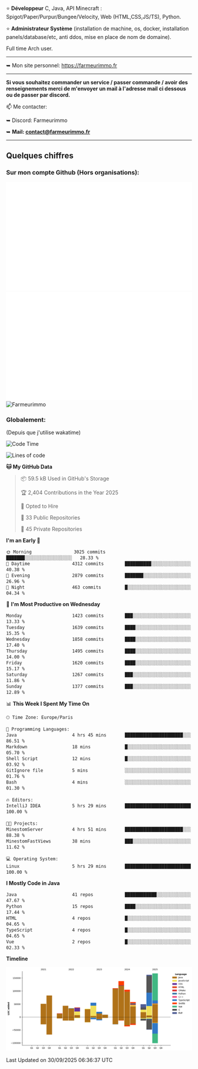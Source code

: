 ⭐ **Développeur** C, Java, API Minecraft : Spigot/Paper/Purpur/Bungee/Velocity, Web (HTML,CSS,JS/TS), Python.

⭐ **Administrateur Système** (installation de machine, os, docker, installation panels/database/etc, anti ddos, mise en place de nom de domaine).

Full time Arch user.

---

➥ Mon site personnel: https://farmeurimmo.fr

---

**Si vous souhaitez commander un service / passer commande / avoir des renseignements merci de m'envoyer un mail à l'adresse mail ci dessous ou de passer par discord.**

📫 Me contacter:
 
   ➥ Discord: Farmeurimmo
   
   ➥ **Mail: contact@farmeurimmo.fr**

---
## Quelques chiffres

### Sur mon compte Github (Hors organisations):

<a href="https://github.com/Farmeurimmo/github-stats">
<img src="https://github.com/Farmeurimmo/github-stats/blob/master/generated/overview.svg#gh-dark-mode-only" />
<img src="https://github.com/Farmeurimmo/github-stats/blob/master/generated/languages.svg#gh-dark-mode-only" />
</a>

<img src="https://komarev.com/ghpvc/?username=Farmeurimmo" alt="Farmeurimmo" />

### Globalement:

(Depuis que j'utilise wakatime)
<!--START_SECTION:waka-->
![Code Time](http://img.shields.io/badge/Code%20Time-2%2C477%20hrs%2035%20mins-blue)

![Lines of code](https://img.shields.io/badge/From%20Hello%20World%20I%27ve%20Written-1.2%20million%20lines%20of%20code-blue)

**🐱 My GitHub Data** 

> 📦 59.5 kB Used in GitHub's Storage 
 > 
> 🏆 2,404 Contributions in the Year 2025
 > 
> 💼 Opted to Hire
 > 
> 📜 33 Public Repositories 
 > 
> 🔑 45 Private Repositories 
 > 
**I'm an Early 🐤** 

```text
🌞 Morning                3025 commits        ███████░░░░░░░░░░░░░░░░░░   28.33 % 
🌆 Daytime                4312 commits        ██████████░░░░░░░░░░░░░░░   40.38 % 
🌃 Evening                2879 commits        ███████░░░░░░░░░░░░░░░░░░   26.96 % 
🌙 Night                  463 commits         █░░░░░░░░░░░░░░░░░░░░░░░░   04.34 % 
```
📅 **I'm Most Productive on Wednesday** 

```text
Monday                   1423 commits        ███░░░░░░░░░░░░░░░░░░░░░░   13.33 % 
Tuesday                  1639 commits        ████░░░░░░░░░░░░░░░░░░░░░   15.35 % 
Wednesday                1858 commits        ████░░░░░░░░░░░░░░░░░░░░░   17.40 % 
Thursday                 1495 commits        ████░░░░░░░░░░░░░░░░░░░░░   14.00 % 
Friday                   1620 commits        ████░░░░░░░░░░░░░░░░░░░░░   15.17 % 
Saturday                 1267 commits        ███░░░░░░░░░░░░░░░░░░░░░░   11.86 % 
Sunday                   1377 commits        ███░░░░░░░░░░░░░░░░░░░░░░   12.89 % 
```


📊 **This Week I Spent My Time On** 

```text
🕑︎ Time Zone: Europe/Paris

💬 Programming Languages: 
Java                     4 hrs 45 mins       ██████████████████████░░░   86.51 % 
Markdown                 18 mins             █░░░░░░░░░░░░░░░░░░░░░░░░   05.70 % 
Shell Script             12 mins             █░░░░░░░░░░░░░░░░░░░░░░░░   03.92 % 
GitIgnore file           5 mins              ░░░░░░░░░░░░░░░░░░░░░░░░░   01.76 % 
Bash                     4 mins              ░░░░░░░░░░░░░░░░░░░░░░░░░   01.30 % 

🔥 Editors: 
IntelliJ IDEA            5 hrs 29 mins       █████████████████████████   100.00 % 

🐱‍💻 Projects: 
MinestomServer           4 hrs 51 mins       ██████████████████████░░░   88.38 % 
MinestomFastViews        38 mins             ███░░░░░░░░░░░░░░░░░░░░░░   11.62 % 

💻 Operating System: 
Linux                    5 hrs 29 mins       █████████████████████████   100.00 % 
```

**I Mostly Code in Java** 

```text
Java                     41 repos            ████████████░░░░░░░░░░░░░   47.67 % 
Python                   15 repos            ████░░░░░░░░░░░░░░░░░░░░░   17.44 % 
HTML                     4 repos             █░░░░░░░░░░░░░░░░░░░░░░░░   04.65 % 
TypeScript               4 repos             █░░░░░░░░░░░░░░░░░░░░░░░░   04.65 % 
Vue                      2 repos             █░░░░░░░░░░░░░░░░░░░░░░░░   02.33 % 
```



**Timeline**

![Lines of Code chart](https://raw.githubusercontent.com/Farmeurimmo/Farmeurimmo/main/assets/bar_graph.png)


 Last Updated on 30/09/2025 06:36:37 UTC
<!--END_SECTION:waka-->
